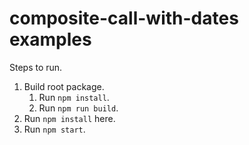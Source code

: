 # composite-call-with-dates examples

Steps to run.

1. Build root package.
   1. Run `npm install`.
   2. Run `npm run build`.
2. Run `npm install` here.
3. Run `npm start`.
